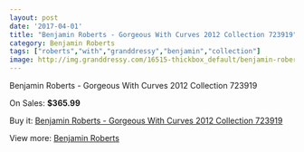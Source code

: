 ```yaml
---
layout: post
date: '2017-04-01'
title: "Benjamin Roberts - Gorgeous With Curves 2012 Collection 723919"
category: Benjamin Roberts
tags: ["roberts","with","granddressy","benjamin","collection"]
image: http://img.granddressy.com/16515-thickbox_default/benjamin-roberts-gorgeous-with-curves-2012-collection-723919.jpg
---
```

Benjamin Roberts - Gorgeous With Curves 2012 Collection 723919

On Sales: **$365.99**
<a href="https://www.granddressy.com/en/benjamin-roberts/15524-benjamin-roberts-gorgeous-with-curves-2012-collection-723919.html"><amp-img layout="responsive" width="600" height="600" src="//img.granddressy.com/16515-thickbox_default/benjamin-roberts-gorgeous-with-curves-2012-collection-723919.jpg" alt="Benjamin Roberts - Gorgeous With Curves 2012 Collection 723919 0" /></a>

Buy it: [Benjamin Roberts - Gorgeous With Curves 2012 Collection 723919](https://www.granddressy.com/en/benjamin-roberts/15524-benjamin-roberts-gorgeous-with-curves-2012-collection-723919.html "Benjamin Roberts - Gorgeous With Curves 2012 Collection 723919")

View more: [Benjamin Roberts](https://www.granddressy.com/en/11-benjamin-roberts "Benjamin Roberts")